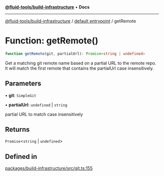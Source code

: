 [**@fluid-tools/build-infrastructure**](../../README.md) • **Docs**

***

[@fluid-tools/build-infrastructure](../../README.md) / [default entrypoint](../README.md) / getRemote

# Function: getRemote()

```ts
function getRemote(git, partialUrl): Promise<string | undefined>
```

Get a matching git remote name based on a partial URL to the remote repo. It will match the first remote that
contains the partialUrl case insensitively.

## Parameters

• **git**: `SimpleGit`

• **partialUrl**: `undefined` \| `string`

partial URL to match case insensitively

## Returns

`Promise`\<`string` \| `undefined`\>

## Defined in

[packages/build-infrastructure/src/git.ts:155](https://github.com/microsoft/FluidFramework/blob/main/build-tools/packages/build-infrastructure/src/git.ts#L155)
